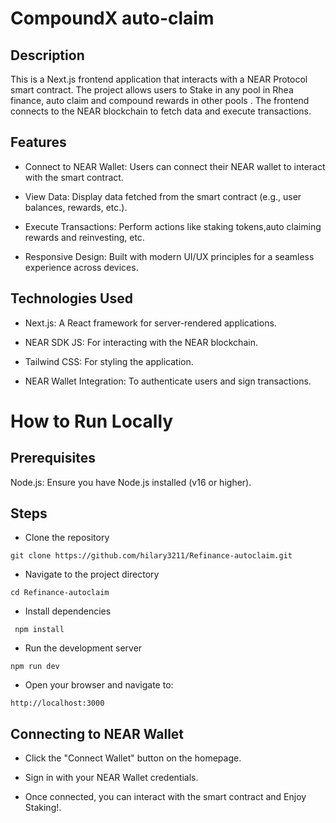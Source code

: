 # CompoundX auto-claim 

## Description

This is a Next.js frontend application that interacts with a NEAR Protocol smart contract. The project allows users to Stake in any pool in Rhea finance, auto claim and compound rewards in other pools . The frontend connects to the NEAR blockchain to fetch data and execute transactions.


## Features
- Connect to NEAR Wallet: Users can connect their NEAR wallet to interact with the smart contract.

- View Data: Display data fetched from the smart contract (e.g., user balances, rewards, etc.).

- Execute Transactions: Perform actions like  staking tokens,auto claiming rewards and reinvesting, etc.

- Responsive Design: Built with modern UI/UX principles for a seamless experience across devices.

## Technologies Used

- Next.js: A React framework for server-rendered applications.

- NEAR SDK JS: For interacting with the NEAR blockchain.

- Tailwind CSS: For styling the application.

- NEAR Wallet Integration: To authenticate users and sign transactions.


# How to Run Locally

## Prerequisites 

Node.js: Ensure you have Node.js installed (v16 or higher).


## Steps

- Clone the repository 

```
git clone https://github.com/hilary3211/Refinance-autoclaim.git
```
- Navigate to the project directory

```
cd Refinance-autoclaim
```
- Install dependencies
```
 npm install
```
- Run the development server
```
npm run dev
```
- Open your browser and navigate to: 

```
http://localhost:3000
```

## Connecting to NEAR Wallet

- Click the "Connect Wallet" button on the homepage.

- Sign in with your NEAR Wallet credentials.

- Once connected, you can interact with the smart contract and Enjoy Staking!.



